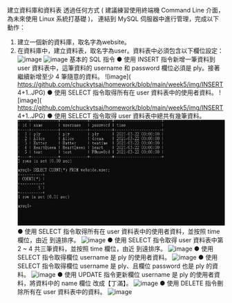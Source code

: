 ﻿建立資料庫和資料表
透過任何方式 ( 建議練習使用終端機 Command Line 介面，為未來使用 Linux 系統打基礎 )，
連結到 MySQL 伺服器中進行管理，完成以下動作：
1. 建立一個新的資料庫，取名字為website。
2. 在資料庫中，建立資料表，取名字為user。資料表中必須包含以下欄位設定：
![image]( https://github.com/chuckytsai/homework/blob/main/week5/img/website..JPG)
![image]( https://github.com/chuckytsai/homework/blob/main/week5/img/usertable..JPG)
基本的 SQL 指令
● 使用 INSERT 指令新增一筆資料到 user 資料表中，這筆資料的 username 和
password 欄位必須是 ply。接著繼續新增至少 4 筆隨意的資料。
![image]( https://github.com/chuckytsai/homework/blob/main/week5/img/INSERT 4+1..JPG)
● 使用 SELECT 指令取得所有在 user 資料表中的使用者資料。
![image]( https://github.com/chuckytsai/homework/blob/main/week5/img/INSERT 4+1..JPG)
● 使用 SELECT 指令取得 user 資料表中總共有幾筆資料。
![image]( https://github.com/chuckytsai/homework/blob/main/week5/img/COUNT..JPG)
● 使用 SELECT 指令取得所有在 user 資料表中的使用者資料，並按照 time 欄位，由近
到遠排序。
![image]( https://github.com/chuckytsai/homework/blob/main/week5/img/orderBy..JPG)
● 使用 SELECT 指令取得 user 資料表中第 2 ~ 4 共三筆資料，並按照 time 欄位，由近
到遠排序。
![image]( https://github.com/chuckytsai/homework/blob/main/week5/img/where2-4..JPG)
● 使用 SELECT 指令取得欄位 username 是 ply 的使用者資料。
![image]( https://github.com/chuckytsai/homework/blob/main/week5/img/wherePLY..JPG)
● 使用 SELECT 指令取得欄位 username 是 ply、且欄位 password 也是 ply 的資料。
![image]( https://github.com/chuckytsai/homework/blob/main/week5/img/wherePLYandPW..JPG)
● 使用 UPDATE 指令更新欄位 username 是 ply 的使用者資料，將資料中的 name 欄位
改成【丁滿】。
![image]( https://github.com/chuckytsai/homework/blob/main/week5/img/PLY丁滿..JPG)
● 使用 DELETE 指令刪除所有在 user 資料表中的資料。
![image]( https://github.com/chuckytsai/homework/blob/main/week5/img/delete..JPG)

